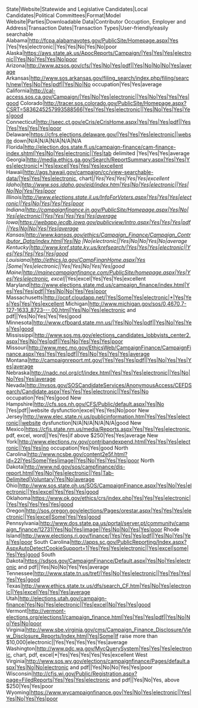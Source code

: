 State|Website|Statewide and Legislative Candidates|Local Candidates|Political Committees|Format|Model Website|Parties|Downloadable Data|Contributor Occuption, Employer and Address|Transaction Dates|Transaction Types|User-friendly/easily searchable
Alabama|http://fcpa.alabamavotes.gov/PublicSite/Homepage.aspx|Yes |Yes|Yes|electronic||Yes|Yes|No|Yes|No|poor
Alaska|https://aws.state.ak.us/ApocReports/Campaign/|Yes|Yes|Yes|electronic||Yes|No|Yes|Yes|No|poor
Arizona|http://www.azsos.gov/cfs/|Yes|No|Yes|pdf||Yes|No|No|No|Yes|average
Arkansas|http://www.sos.arkansas.gov/filing_search/index.php/filing/search/new|Yes|No|Yes|pdf||Yes|No|No occupation|Yes|Yes|average
California|http://cal-access.sos.ca.gov/Campaign/|Yes|No|Yes|electronic||Yes|No|Yes|Yes|Yes|good
Colorado|http://tracer.sos.colorado.gov/PublicSite/Homepage.aspx?CSRT=5836245257993588566|Yes|Yes|Yes|electronic||Yes|No|Yes|Yes|Yes|good
Connecticut|http://seec.ct.gov/eCris/eCrisHome.aspx|Yes|Yes|Yes|pdf||Yes|Yes|Yes|Yes|Yes|poor
Delaware|https://cfrs.elections.delaware.gov/|Yes|Yes|Yes|electronic||website down|N/A|N/A|N/A|N/A|N/A
Florida|http://election.dos.state.fl.us/campaign-finance/cam-finance-index.shtml|Yes|No|Yes|electronic||Yes|tab delimited |Yes|Yes|Yes|average
Georgia|http://media.ethics.ga.gov/Search/ReportSummary.aspx|Yes|Yes|Yes|electronic|*|Yes|excel|Yes|Yes|Yes|excellent
Hawaii|http://ags.hawaii.gov/campaign/cc/view-searchable-data/|Yes|Yes|Yes|electronic, chart|*|Yes|Yes|Yes|Yes|Yes|excellent
Idaho|http://www.sos.idaho.gov/eid/index.htm|Yes|No|Yes|electronic||Yes|No|No|Yes|Yes|poor
Illinois|http://www.elections.state.il.us/InfoForVoters.aspx|Yes|Yes|Yes|electronic||Yes|No|Yes|Yes|Yes|poor
Indiana|http://campaignfinance.in.gov/PublicSite/Homepage.aspx|Yes|No|Yes|electronic||Yes|Yes|Yes|Yes|Yes|average
Iowa|https://webapp.iecdb.iowa.gov/publicview/Intro.aspx|Yes|Yes|Yes|pdf||Yes|No|No|Yes|Yes|average
Kansas|http://www.kansas.gov/ethics/Campaign_Finance/Campaign_Contributor_Data/index.html|Yes|No |No|electronic||Yes|No|No|Yes|No|average
Kentucky|http://www.kref.state.ky.us/krefsearch/|Yes|Yes|Yes|electronic||Yes|Yes|Yes|Yes|Yes|good
Louisiana|http://ethics.la.gov/CampFinanHome.aspx|Yes |Some|Yes|electronic||Yes|Yes|No|Yes|Yes|good
Maine|http://mainecampaignfinance.com/PublicSite/homepage.aspx|Yes|Yes|Yes|electronic, excel|*|Yes|excel|Yes|Yes|Yes|excellent
Maryland|http://www.elections.state.md.us/campaign_finance/index.html|Yes|Yes|Yes|pdf||Yes|No|No|Yes|Yes|poor
Massachusetts|http://ocpf.cloudapp.net/|Yes|Some|Yes|electronic|*|Yes|Yes|Yes|Yes|Yes|excellent
Michigan|http://www.michigan.gov/sos/0,4670,7-127-1633_8723---,00.html|Yes|No|Yes|electronic and pdf||Yes|No|Yes|Yes|Yes|good
Minnesota|http://www.cfboard.state.mn.us/|Yes|No|Yes|pdf||Yes|No|Yes|Yes|Yes|good
Mississippi|http://www.sos.ms.gov/elections_candidates_lobbyists_center2.aspx|Yes|No|Yes|pdf||Yes|No|Yes|Yes|Yes|poor
Missouri|http://www.mec.mo.gov/EthicsWeb/CampaignFinance/CampaignFinance.aspx|Yes|Yes|Yes|pdf||Yes|No|Yes|Yes|Yes|average
Montana|http://campaignreport.mt.gov/|Yes|Yes|Yes|pdf||Yes|No|Yes|Yes|Yes|average
Nebraska|http://nadc.nol.org/cf/index.html|Yes|Yes|Yes|electronic||Yes|No|No|Yes|Yes|average
Nevada|http://nvsos.gov/SOSCandidateServices/AnonymousAccess/CEFDSearch/Candidate.aspx|Yes|Yes|Yes|electronic||Yes|Yes|No occupation|Yes|Yes|good
New Hampshire|http://cfs.sos.nh.gov/CFS/Public/default.aspx|Yes|No |Yes|pdf||website dysfunction|excel|Yes|Yes|No|poor
New Jersey|http://www.elec.state.nj.us/publicinformation.htm|Yes|Yes|Yes|electronic||website dysfunction|N/A|N/A|N/A|N/A|good
New Mexico|https://cfis.state.nm.us/media/Reports.aspx|Yes|Yes|Yes|electronic, pdf, excel, word||Yes|Yes|if above $250|Yes|Yes|average
New York|http://www.elections.ny.gov/contribandexpend.html|Yes|Yes|Yes|electronic||Yes|Yes|no occupation|Yes|Yes|good
North Carolina|http://www.ncsbe.gov/content2e5f.html?id=22|Yes|Some|Yes|image||Yes|No|Yes|Yes|Yes|poor
North Dakota|http://www.nd.gov/sos/campfinance/dis-report.html|Yes|No|Yes|electronic||Yes|Tab-Delimited|Voluntary|Yes|No|average
Ohio|http://www.sos.state.oh.us/SOS/CampaignFinance.aspx|Yes|No|Yes|electronic||Yes|excel|Yes|Yes|Yes|good
Oklahoma|https://www.ok.gov/ethics/crs/index.php|Yes|Yes|Yes|electronic||Yes|Yes|Yes|Yes|Yes|good
Oregon|http://sos.oregon.gov/elections/Pages/orestar.aspx|Yes|Yes|Yes|electronic||Yes|excel|Some|Yes|Yes|good
Pennsylvania|http://www.dos.state.pa.us/portal/server.pt/community/campaign_finance/12731|Yes|No|Yes|image||Yes|No|No|Yes|Yes|poor
Rhode Island|http://www.elections.ri.gov/finance/|Yes|Yes|Yes|pdf||Yes|No|Yes|Yes|Yes|poor
South Carolina|http://apps.sc.gov/PublicReporting/Index.aspx?AspxAutoDetectCookieSupport=1|Yes|Yes|Yes|electronic||Yes|excel|some|Yes|Yes|good
South Dakota|https://sdsos.gov/CampaignFinance/Default.aspx|Yes|No|Yes|electronic and pdf||Yes|No|No|Yes|Yes|average
Tennessee|http://www.state.tn.us/tref/|Yes|No|Yes|electronic||Yes|Yes|Yes|Yes|Yes|good
Texas|http://www.ethics.state.tx.us/dfs/search_CF.htm|Yes|No|Yes|electronic||Yes|excel|Yes|Yes|Yes|average
Utah|http://elections.utah.gov/campaign-finance|Yes|No|Yes|electronic||Yes|excel|No|Yes|Yes|good
Vermont|http://vermont-elections.org/elections1/campaign_finance.html|Yes|Yes|Yes|pdf||Yes|No|No|Yes|No|poor
Virginia|http://www.sbe.virginia.gov/cms/Campaign_Finance_Disclosure/View_Disclosure_Reports/Index.html|Yes|Some|If raise more than $10,000|electronic||Yes|Yes|Yes|Yes|Yes|average
Washington|http://www.pdc.wa.gov/MvcQuerySystem|Yes|Yes|Yes|electronic, chart, pdf, excel|*|Yes|Yes|Yes|Yes|Yes|excellent
West Virginia|http://www.sos.wv.gov/elections/campaignfinance/Pages/default.aspx|Yes|No|No|electronic and pdf||Yes|No|No|Yes|Yes|poor
Wisconsin|http://cfis.wi.gov/Public/Registration.aspx?page=FiledReports|Yes|Yes|Yes|electronic and pdf||Yes|No|Yes, above $250|Yes|Yes|poor
Wyoming|https://www.wycampaignfinance.gov|Yes|No|Yes|electronic||Yes|Yes|No|Yes|Yes|poor
